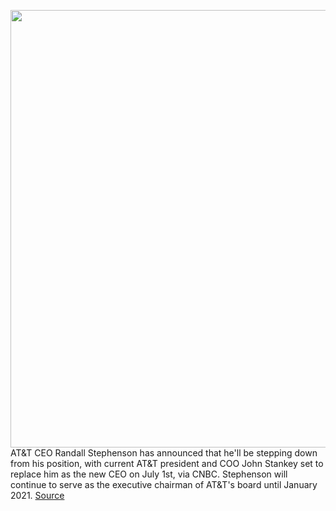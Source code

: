 <img src='https://cdn.vox-cdn.com/thumbor/4Ary-IYqBv8n5_I5qEnOqIh92as=/0x0:2040x1360/1200x800/filters:focal(790x229:1116x555)/cdn.vox-cdn.com/uploads/chorus_image/image/66701981/att_randall_stevenson_ceo_1.0.jpg' width='700px' /><br/>
AT&T CEO Randall Stephenson has announced that he'll be stepping down from his position, with current AT&T president and COO John Stankey set to replace him as the new CEO on July 1st, via CNBC. Stephenson will continue to serve as the executive chairman of AT&T's board until January 2021.
<a href='https://www.theverge.com/2020/4/24/21234433/att-ceo-randall-stephenson-retire-replacement-john-stankey-coo'> Source <a/>